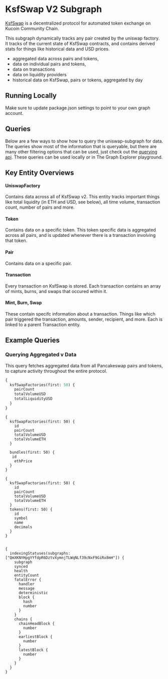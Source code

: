 # KsfSwap V2 Subgraph

[KsfSwap](https://KsfSwap.finance/) is a decentralized protocol for automated token exchange on Kucoin Community Chain.

This subgraph dynamically tracks any pair created by the uniswap factory. It tracks of the current state of KsfSwap contracts, and contains derived stats for things like historical data and USD prices.

- aggregated data across pairs and tokens,
- data on individual pairs and tokens,
- data on transactions
- data on liquidity providers
- historical data on KsfSwap, pairs or tokens, aggregated by day

## Running Locally

Make sure to update package.json settings to point to your own graph account.

## Queries

Below are a few ways to show how to query the uniswap-subgraph for data. The queries show most of the information that is queryable, but there are many other filtering options that can be used, just check out the [querying api](https://thegraph.com/docs/graphql-api). These queries can be used locally or in The Graph Explorer playground.

## Key Entity Overviews

#### UniswapFactory

Contains data across all of KsfSwap v2. This entity tracks important things like total liquidity (in ETH and USD, see below), all time volume, transaction count, number of pairs and more.

#### Token

Contains data on a specific token. This token specific data is aggregated across all pairs, and is updated whenever there is a transaction involving that token.

#### Pair

Contains data on a specific pair.

#### Transaction

Every transaction on KsfSwap is stored. Each transaction contains an array of mints, burns, and swaps that occured within it.

#### Mint, Burn, Swap

These contain specifc information about a transaction. Things like which pair triggered the transaction, amounts, sender, recipient, and more. Each is linked to a parent Transaction entity.

## Example Queries

### Querying Aggregated v Data

This query fetches aggregated data from all Pancakeswap pairs and tokens, to capture activity throughout the entire protocol.

```graphql
{
  ksfSwapFactories(first: 50) {
    pairCount
    totalVolumeUSD
    totalLiquidityUSD
  }
}
```
```price
{
  ksfSwapFactories(first: 50) {
    id
    pairCount
    totalVolumeUSD
    totalVolumeETH
  }
  
  bundles(first: 50) {
   id
    ethPrice
  }
}

```
```token
{
  ksfSwapFactories(first: 50) {
    id
    pairCount
    totalVolumeUSD
    totalVolumeETH
  }
  tokens(first: 50) {
    id
    symbol
    name
    decimals
  }
}

```
```Admin queries

{
  indexingStatuses(subgraphs: ["QmXKNYHpgYYfdpR6DztvXymnjTLWqNLf39cNxF9GiRx8mH"]) {
    subgraph
    synced
    health
    entityCount
    fatalError {
      handler
      message
      deterministic
      block {
        hash
        number
      }
    }
    chains {
      chainHeadBlock {
        number
      }
      earliestBlock {
        number
      }
      latestBlock {
        number
      }
    }
  }
}
```
